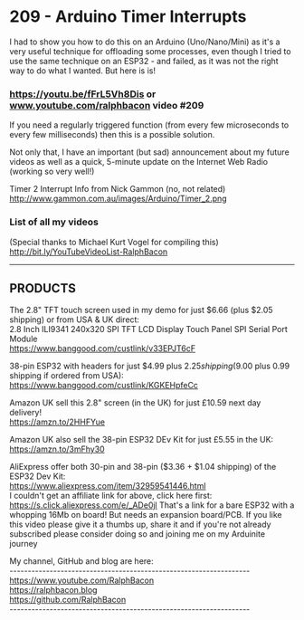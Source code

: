 # 209 - Arduino Timer Interrupts
I had to show you how to do this on an Arduino (Uno/Nano/Mini) as it's a very useful technique for offloading some processes, even though I tried to use the same technique on an ESP32 - and failed, as it was not the right way to do what I wanted. But here is is!

### https://youtu.be/fFrL5Vh8Dis or www.youtube.com/ralphbacon video #209

If you need a regularly triggered function (from every few microseconds to every few milliseconds) then this is a possible solution.

Not only that, I have an important (but sad) announcement about my future videos as well as a quick, 5-minute update on the Internet Web Radio (working so very well!)

Timer 2 Interrupt Info from Nick Gammon (no, not related)
http://www.gammon.com.au/images/Arduino/Timer_2.png

### List of all my videos
(Special thanks to Michael Kurt Vogel for compiling this)  
http://bit.ly/YouTubeVideoList-RalphBacon

--------
PRODUCTS
--------

The 2.8" TFT touch screen used in my demo for just $6.66 (plus $2.05 shipping) or from USA & UK direct:  
2.8 Inch ILI9341 240x320 SPI TFT LCD Display Touch Panel SPI Serial Port Module  
https://www.banggood.com/custlink/v33EPJT6cF

38-pin ESP32 with headers for just $4.99 plus $2.25 shipping ($9.00 plus 0.99 shipping if ordered from USA):  
https://www.banggood.com/custlink/KGKEHpfeCc

Amazon UK sell this 2.8" screen (in the UK) for just £10.59 next day delivery!  
https://amzn.to/2HHFYue

Amazon UK also sell the 38-pin ESP32 DEv Kit for just £5.55 in the UK:  
https://amzn.to/3mFhy30

AliExpress offer both 30-pin and 38-pin ($3.36 + $1.04 shipping) of the ESP32 Dev Kit:  
https://www.aliexpress.com/item/32959541446.html  
I couldn't get an affiliate link for above, click here first: https://s.click.aliexpress.com/e/_ADe0jl
That's a link for a bare ESP32 with a whopping 16Mb on board! But needs an expansion board/PCB.
If you like this video please give it a thumbs up, share it and if you're not already subscribed please consider doing so and joining me on my Arduinite journey

My channel, GitHub and blog are here:  
\------------------------------------------------------------------  
https://www.youtube.com/RalphBacon  
https://ralphbacon.blog  
https://github.com/RalphBacon  
\------------------------------------------------------------------
